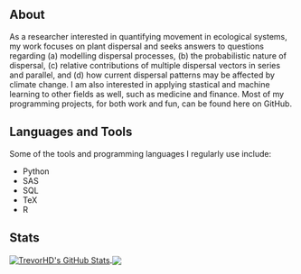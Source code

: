 ## About

As a researcher interested in quantifying movement in ecological systems, my work focuses on plant dispersal and seeks answers to questions regarding (a) modelling dispersal processes, (b) the probabilistic nature of dispersal, (c) relative contributions of multiple dispersal vectors in series and parallel, and (d) how current dispersal patterns may be affected by climate change. I am also interested in applying stastical and machine learning to other fields as well, such as medicine and finance. Most of my programming projects, for both work and fun, can be found here on GitHub.

## Languages and Tools

Some of the tools and programming languages I regularly use include:
* Python
* SAS
* SQL
* TeX
* R

## Stats

<a href="https://github.com/TrevorHD/TrevorHD">
  <img align="center" src="https://github-readme-stats.vercel.app/api?username=TrevorHD&show_icons=true&line_height=32&count_private=true&include_all_commits=true&hide=prs&title_color=00AEFF&text_color=00AEFF&icon_color=00AEFF&bg_color=00000000&custom_title=GitHub Stats" alt="TrevorHD's GitHub Stats" />
</a>

<a href="https://github.com/TrevorHD/TrevorHD">
  <img align="center" src="https://github-readme-stats.vercel.app/api/top-langs/?username=TrevorHD&hide=SAS&card_width=345&title_color=00AEFF&text_color=00AEFF&icon_color=00AEFF&bg_color=00000000" />
</a>
